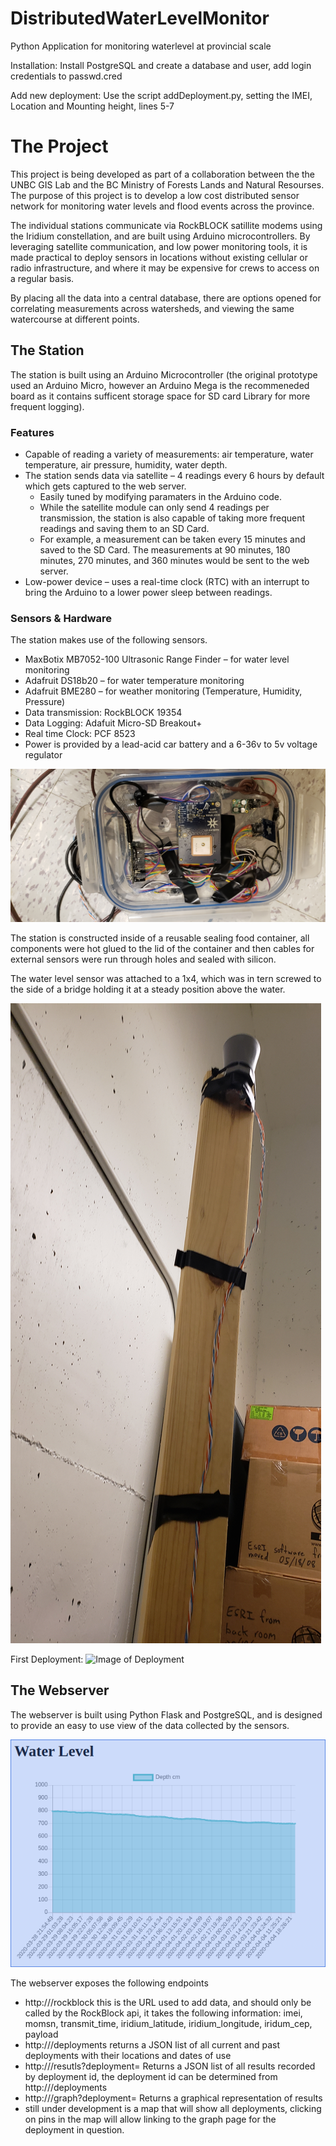 # DistributedWaterLevelMonitor
Python Application for monitoring waterlevel at provincial scale

Installation:
Install PostgreSQL and create a database and user, add login credentials to passwd.cred

Add new deployment:
Use the script addDeployment.py, setting the IMEI, Location and Mounting height, lines 5-7


# The Project
This project is being developed as part of a collaboration between the the UNBC GIS Lab and the BC Ministry of Forests Lands and Natural Resourses. The purpose of this project is to develop a low cost distributed sensor network for monitoring water levels and flood events across the province. 

The individual stations communicate via RockBLOCK satillite modems using the Iridium constellation, and are built using Arduino microcontrollers. By leveraging satellite communication, and low power monitoring tools, it is made practical to deploy sensors in locations without existing cellular or radio infrastructure, and where it may be expensive for crews to access on a regular basis.

By placing all the data into a central database, there are options opened for correlating measurements across watersheds, and viewing the same watercourse at different points.


## The Station
The station is built using an Arduino Microcontroller (the original prototype used an Arduino Micro, however an Arduino Mega is the recommeneded board as it contains sufficent storage space for SD card Library for more frequent logging).


### Features

* Capable of reading a variety of measurements: air temperature, water temperature, air pressure, humidity, water depth.
* The station sends data via satellite – 4 readings every 6 hours by default which gets captured to the web server.
   * Easily tuned by modifying paramaters in the Arduino code.
   * While the satellite module can only send 4 readings per transmission, the station is also capable of taking more frequent
     readings and saving them to an SD Card.
   * For example, a measurement can be taken every 15 minutes and saved to the SD Card. The measurements at 90 minutes,
     180 minutes, 270 minutes, and 360 minutes would be sent to the web server.
* Low-power device – uses a real-time clock (RTC) with an interrupt to bring the Arduino to a lower power sleep between readings.


### Sensors & Hardware

The station makes use of the following sensors. 
* MaxBotix MB7052-100 Ultrasonic Range Finder – for water level monitoring
* Adafruit DS18b20 – for water temperature monitoring
* Adafruit BME280 – for weather monitoring (Temperature, Humidity, Pressure)
* Data transmission: RockBLOCK 19354
* Data Logging: Adafuit Micro-SD Breakout+
* Real time Clock: PCF 8523
* Power is provided by a lead-acid car battery and a 6-36v to 5v voltage regulator


![Image of Station](https://github.com/GeoGuy-ca/DistributedWaterLevelMonitor/blob/master/photos/20200525_131511.jpg)

The station is constructed inside of a reusable sealing food container, all components were hot glued to the lid of the container and then cables for external sensors were run through holes and sealed with silicon.

The water level sensor was attached to a 1x4, which was in tern screwed to the side of a bridge holding it at a steady position above the water.

![Image of Ultrasonic Sensor](https://github.com/GeoGuy-ca/DistributedWaterLevelMonitor/blob/master/photos/20200525_131445.jpg)

First Deployment:
![Image of Deployment](https://github.com/GeoGuy-ca/DistributedWaterLevelMonitor/blob/master/photos/20200428_150403.jpg)

## The Webserver
  The webserver is built using Python Flask and PostgreSQL, and is designed to provide an easy to use view of the data collected by the sensors. 
  
![Image of Waterlevel graph](https://github.com/GeoGuy-ca/DistributedWaterLevelMonitor/blob/master/photos/Screenshot%20from%202020-05-25%2013-46-06.png)

The webserver exposes the following endpoints
 * http://<domain>/rockblock this is the URL used to add data, and should only be called by the RockBlock api, it takes the following information: imei, momsn, transmit_time, iridium_latitude, iridium_longitude, iridum_cep, payload 
  * http://<domain>/deployments returns a JSON list of all current and past deployments with their locations and dates of use
  * http://<domain>/resutls?deployment=<id> Returns a JSON list of all results recorded by deployment id, the deployment id can be determined from http://<domain>/deployments
  * http://<domain>/graph?deployment=<id> Returns a graphical representation of results
  * still under development is a map that will show all deployments, clicking on pins in the map will allow linking to the graph page for the deployment in question.
